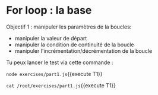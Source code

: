 # For loop : la base

Objectif 1 : manipuler les paramètres de la boucles:
- manipuler la valeur de départ
- manipuler la condition de continuité de la boucle
- manipuler l'incrémentation/décrémentation de la boucle

Tu peux lancer le test via cette commande :

`node exercises/part1.js`{{execute T1}}

`cat /root/exercises/part1.js`{{execute T1}}